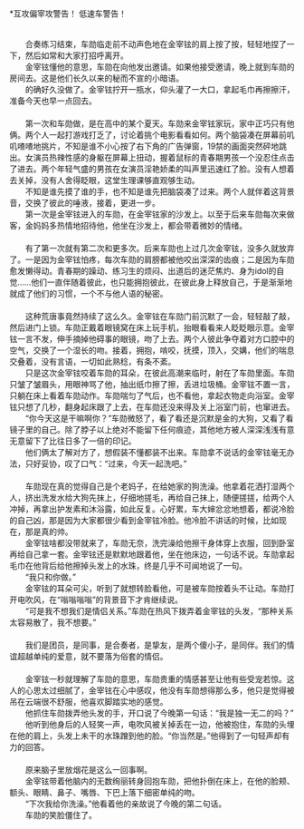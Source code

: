 <div>
<div><span style="font-weight:normal">*互攻偏宰攻警告！ 低速车警告！</span><br/>
<br/>
<br/>
　　合奏练习结束，车勋临走前不动声色地在金宰铉的肩上按了按，轻轻地捏了一下，然后如常和大家打招呼离开。</div>

<div>　　金宰铉懂他的意思，车勋在向他发出邀请。如果他接受邀请，晚上就到车勋的房间去。这是他们长久以来的秘而不宣的小暗语。</div>

<div>　　的确好久没做了。金宰铉拧开一瓶水，仰头灌了一大口，拿起毛巾再擦擦汗，准备今天也早一点回去。</div>

<div>　　</div>

<div>　　第一次和车勋做，是在高中的某个夏天。车勋来金宰铉家玩，家中正巧只有他俩。两个人一起打游戏打乏了，讨论着挑个电影看看如何。两个脑袋凑在屏幕前叽叽喳喳地挑片，不知是谁不小心按了右下角的广告弹窗，19禁的画面突然砰地跳出。女演员热辣性感的身躯在屏幕上扭动，握着鼠标的青春期男孩一个没忍住点击了进去。两个年轻气盛的男孩在女演员淫艳娇柔的叫声里迅速红了脸。没有人想着去关掉，没有人舍得眨眼，这堂生理课够直观够生动。</div>

<div>　　不知是谁先摸了谁的手，也不知是谁先把脑袋凑了过来。两个人就伴着这背景音，交换了彼此的唾液，接着，更进一步。</div>

<div>　　第一次是金宰铉进入的车勋，在金宰铉家的沙发上。以至于后来车勋每次来做客，金妈妈多热情地招待他，他坐在沙发上，都会带着微妙的情绪。</div>

<div>　　</div>

<div>　　有了第一次就有第二次和更多次。后来车勋也上过几次金宰铉，没多久就放弃了。一是因为金宰铉怕疼，每次车勋的肩膀都被他咬出深深的齿痕；二是因为车勋愈发懒得动。青春期的躁动、练习生的烦闷、出道后的迷茫焦灼、身为idol的自觉……他们一直伴随着彼此，也只能拥抱彼此，在彼此身上释放自己，于是渐渐地就成了他们的习惯，一个不与他人语的秘密。</div>

<div>　　</div>

<div>　　这种荒唐事竟然持续了这么久。金宰铉在车勋门前沉默了一会，轻轻敲了敲，然后进门上锁。车勋正戴着眼镜窝在床上玩手机，抬眼看看来人眨眨眼示意。金宰铉一言不发，伸手摘掉他碍事的眼镜，吻了上去。两个人彼此争夺着对方口腔中的空气，交换了一个湿长的吻。接着，拥抱，啃咬，抚摸，顶入，交媾，他们的喘息交叠着，没有言语，一切如此熟稔，有条不紊。</div>

<div>　　只是这次金宰铉咬着车勋的耳朵，在彼此高潮来临时，射在了车勋里面。车勋只皱了皱眉头，用眼神骂了他，抽出纸巾擦了擦，丢进垃圾桶。金宰铉不置一言，只躺在床上看着车勋动作。车勋喘匀了气后，也不看他，拿起衣物走向浴室。金宰铉只想了几秒，翻身起床跟了上去，在车勋还没来得及关上浴室门前，也窜进去。</div>

<div>　　“你今天这是干嘛啊你？”车勋微怒了，看了看还是沉默是金的大狗，又看了看镜子里的自己。除了脖子以上绝对不能留下任何痕迹，其他地方被人深深浅浅有意无意留下了比往日多了一倍的印记。</div>

<div>　　他们俩太了解对方了，想假装不懂都装不出来。车勋拿不说话的金宰铉毫无办法，只好妥协，叹了口气：“过来，今天一起洗吧。”</div>

<div>　　</div>

<div>　　车勋现在真的觉得自己是个老妈子，在给她家的狗洗澡。他拿着花洒打湿两个人，挤出洗发水给大狗先抹上，仔细地搓毛，再给自己抹上，随便搓搓，给两个人冲掉，再拿出护发素和沐浴露，如此反复。心好累，车大婶忿忿地想着，都说冷脸的自己凶，那是因为大家都很少看到金宰铉冷脸。他冷脸不讲话的时候，比如现在，那是真的帅。</div>

<div>　　金宰铉啥都没带就来了，车勋无奈，洗完澡给他擦干身体穿上衣服，回到卧室再给自己拿一套。金宰铉还是默默地跟着他，坐在他床边，一句话不说。车勋拿起毛巾在他背后给他擦掉头发上的水珠，终是几乎不可闻地说了一句。</div>

<div>　　“我只和你做。”</div>

<div>　　金宰铉的耳朵可尖，听到了就想转脸看他，可是被车勋按着头不让动。车勋打开电吹风，在“嗡嗡嗡嗡”的背景音下才肯继续说。</div>

<div>　　“可是我不想我们是情侣关系。”车勋在热风下拨弄着金宰铉的头发，“那种关系太容易散了，我不想要。”</div>

<div>　　</div>

<div>　　我们是团员，是同事，是合奏者，是挚友，是两个傻小子，是同伴。我们的情谊超越单纯的爱意，就不要落为俗套的情侣。</div>

<div>　　</div>

<div>　　金宰铉一秒就理解了车勋的意思，车勋贵重的情感甚至让他有些受宠若惊。这人的心思太过细腻了，金宰铉在心中感叹，他没有车勋想得那么多，他只是觉得被吊在云端很不舒服，他喜欢脚踏实地的感觉。</div>

<div>　　他抓住车勋拨弄他头发的手，开口说了今晚第一句话：“我是独一无二的吗？”</div>

<div>　　他听到他身后的人轻笑一声，电吹风被关掉丢在一边，他被抱住，车勋的头埋在他的肩上，头发上未干的水珠蹭到他的脸。“你当然是。”他得到了一句轻声却有力的回答。</div>

<div>　　</div>

<div>　　原来脑子里放烟花是这么一回事啊。</div>

<div>　　金宰铉带着他脑内的无数绚丽转身回抱车勋，把他扑倒在床上，在他的脸颊、额头、眼睛、鼻子、嘴唇、下巴上落下细密单纯的吻。</div>

<div>　　“下次我给你洗澡。”他看着他的亲故说了今晚的第二句话。</div>

<div>　　车勋的笑脸僵住了。</div>

<div>　　</div>

<div>　　</div>

<div>　　</div>

<div>　　</div>

<div>　　</div>

<div>　　</div>
<br/>
<br/>
<br/>
<br/>
<br/>
<br/>
</div>
